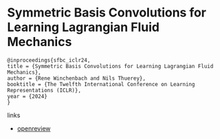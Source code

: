 # Symmetric Basis Convolutions for Learning Lagrangian Fluid Mechanics

```
@inproceedings{sfbc_iclr24,
title = {Symmetric Basis Convolutions for Learning Lagrangian Fluid Mechanics},
author = {Rene Winchenbach and Nils Thuerey},
booktitle = {The Twelfth International Conference on Learning Representations (ICLR)},
year = {2024}
}
```

links
- [openreview](https://openreview.net/forum?id=HKgRwNhI9R)
